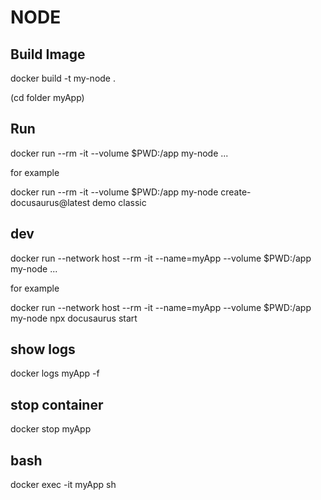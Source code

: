 # NODE

## Build Image
docker build -t my-node .

(cd folder myApp)


## Run
docker run --rm -it --volume $PWD:/app my-node ...

for example

docker run --rm -it --volume $PWD:/app my-node create-docusaurus@latest demo classic

## dev
docker run --network host --rm -it --name=myApp --volume $PWD:/app my-node ...

for example 

docker run --network host --rm -it --name=myApp --volume $PWD:/app my-node npx docusaurus start

## show logs
docker logs myApp -f

## stop container
docker stop myApp

## bash
docker exec -it myApp sh
